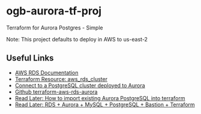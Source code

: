 # ogb-aurora-tf-proj
Terraform for Aurora Postgres - Simple

Note: This project defaults to deploy in AWS to us-east-2

## Useful Links

- [AWS RDS Documentation](https://docs.aws.amazon.com/AmazonRDS/latest/UserGuide/Welcome.html)
- [Terraform Resource: aws_rds_cluster](https://registry.terraform.io/providers/hashicorp/aws/latest/docs/resources/rds_cluster)
- [Connect to a PostgreSQL cluster deployed to Aurora](https://developer.hashicorp.com/terraform/enterprise/deploy/configuration/storage/connect-database/aurora)
- [Github terraform-aws-rds-aurora](https://github.com/terraform-aws-modules/terraform-aws-rds-aurora)
- [Read Later: How to import existing Aurora PostgreSQL into terraform](https://repost.aws/questions/QUtWJJR7M4SqyXvqm-GborlQ/how-to-import-existing-aurora-postgresql-into-terraform)
- [Read Later: RDS + Aurora + MySQL + PostgreSQL + Bastion + Terraform](https://medium.com/@jerome.decoster/rds-aurora-mysql-postgresql-bastion-terraform-17c5a76aced8)